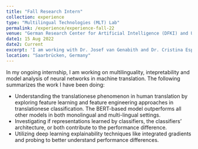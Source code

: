 ```yaml
---
title: "Fall Research Intern"
collection: experience
type: "Multilingual Technologies (MLT) Lab"
permalink: /experience/experience-fall-22
venue: "German Research Center for Artificial Intelligence (DFKI) and Universität des Saarlandes (UdS)"
date1: 15 Aug 2022
date2: Current
excerpt: 'I am working with Dr. Josef van Genabith and Dr. Cristina Espãna Bonet on multilinguality, intepretability and model analysis of neural networks in machine translation.'
location: "Saarbrücken, Germany"
---
```


In my ongoing internship, I am working on multilinguality, intepretability and model analysis of neural networks in machine translation. The following summarizes the work I have been doing: 
- Understanding the translationese phenomenon in human translation by exploring feature learning and feature engineering approaches in translationese classification. The BERT-based model outperforms all other models in both monolingual and multi-lingual settings.
- Investigating if representations learned by classifiers, the classifiers’ architecture, or both contribute to the performance difference. 
- Utilizing deep learning explainability techniques like integrated gradients and probing to better understand performance differences.

<!-- 
Heading 1
======

Heading 2
======

Heading 3
====== -->
